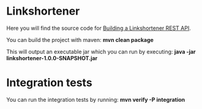 Linkshortener
=============
Here you will find the source code for [Building a Linkshortener REST API](http://www.drissamri.be/?p=219&preview=true).

You can build the project with maven: **mvn clean package**

This will output an executable jar which you can run by executing: **java -jar linkshortener-1.0.0-SNAPSHOT.jar**

Integration tests
=================
You can run the integration tests by running: **mvn verify -P integration**

